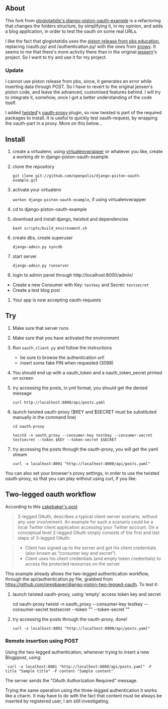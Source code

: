 ## About

This fork from [glogiotatidis's django-piston-oauth-example](https://github.com/glogiotatidis/django-piston-oauth-example)
is a refactoring that changes the folders structure, by simplifying it, in my opinion, and adds a blog application, in order to test the oauth on some real URLs.


I like the fact that glogiotatidis uses the [piston release from pbs education](https://github.com/pbs-education/django-piston), replacing /oauth.py/ and
/authentication.py/ with the ones from [snowy](http://git.gnome.org/browse/snowy/tree/).
It seems to me that there's more activity there than in the original [jespern](https://bitbucket.org/jespern/django-piston/wiki/Home)'s project.
So I want to try and use it for my project.

### Update
I cannot use piston release from pbs, since, it generates an error while inserting  data through POST. 
So I have to revert to the original jensen's piston code, and leave the advanced, customised features behind.
I will try to integrate it, somehow, once I got a better understanding of the code itself.

I added [twisted](http://twistedmatrix.com/trac/)'s [oauth-proxy](https://github.com/mojodna/oauth-proxy) plugin, so now twisted is part of the required packages to install. It is useful to quickly test oauth-request, by wrapping the oauth-part in a proxy. More on this below...

## Install

1. create a virtualenv, using [virtualenvwrapper](http://www.doughellmann.com/docs/virtualenvwrapper/command_ref.html) or whatever you like, create a working dir in django-piston-oauth-example
1. clone the repository

    `git clone git://github.com/openpolis/django-piston-oauth-example.git`

1. activate your virtualenv 

    `workon django-piston-oauth-example`, if using virtualenvwrapper
    
1. cd to django-piston-oauth-example
1. download and install django, twisted and dependencies

    `bash scripts/build_environment.sh`
    
1. create dbs, create superuser

    `django-admin.py syncdb`
    
1. start server

    `django-admin.py runserver`
    
1. login to admin panel through http://localhost:8000/admin/
  * Create a new Consumer with Key: `testkey` and Secret: `testsecret`
  * Create a test blog post
1. Your app is now accepting oauth-requests

## Try
1. Make sure that server runs
1. Make sure that you have activated the environment
1. Run `oauth_client.py` and follow the instructions 
   * be sure to browse the authentication url!
   * insert some fake PIN when requested (3098)
1. You should end up with a oauth_token and a oauth_token_secret printed on screen
1. try accessing the posts, in yml format, you should get the denied message
    
    `curl http://localhost:8000/api/posts.yaml`
    
1. launch twisted oauth-proxy ($KEY and $SECRET must be substituted manually in the command line)

    `cd oauth-proxy`
    
    `twistd -n oauth_proxy --consumer-key testkey --consumer-secret testsecret --token $KEY --token-secret $SECRET`

1. try accessing the posts through the oauth-proxy, you will get the yaml stream

    `curl -x localhost:8001 "http://localhost:8000/api/posts.yaml"`

You can also set your browser's proxy settings, in order to use the twisted oauth-proxy, so that you can play without using curl, if you like.


## Two-legged oauth workflow
According to this [cakebaker's post](http://cakebaker.42dh.com/2011/01/10/2-legged-vs-3-legged-oauth/)

> 2-legged OAuth, describes a typical client-server scenario, without any user involvement. 
> An example for such a scenario could be a local Twitter client application accessing your Twitter account.
> On a conceptual level 2-legged OAuth simply consists of the first and last steps of 3-legged OAuth:

> * Client has signed up to the server and got his client credentials (also known as “consumer key and secret”)
> * Client uses his client credentials (and empty token credentials) to access the protected resources on the server

This example already allows the two-legged authentication workflow, through the api/authentication.py file, grabbed from https://github.com/gregbayer/django-piston-two-legged-oauth. 
To test it:

1. launch twisted oauth-proxy, using 'empty' access token key and secret

    cd oauth-proxy
    twistd -n oauth_proxy --consumer-key testkey --consumer-secret testsecret --token "" --token-secret ""

1. try accessing the posts through the oauth-proxy, done!

    `curl -x localhost:8001 "http://localhost:8000/api/posts.yaml"`


### Remote insertion using POST
Using the two-legged authentication, whenever trying to insert a new Blogppost, using:

    `curl -x localhost:8001 "http://localhost:8000/api/posts.yaml" -F title "Sample title" -F content "Sample content"`
    
The server sends the "OAuth Authorization Required" message. 

Trying the same operation using the three-legged authentication it works like a charm.
It may have to do with the fact that content must be always be inserted by registered user, I am still investigating.

